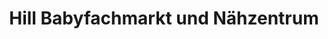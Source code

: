 ---
title: "Hill Babyfachmarkt und Nähzentrum"
url: /alsfeld/hill-babyfachmarkt-und-naehzentrum/
shop: Babysachen
---